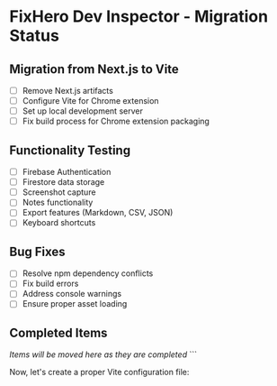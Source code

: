 # FixHero Dev Inspector - Migration Status

## Migration from Next.js to Vite

- [ ] Remove Next.js artifacts
- [ ] Configure Vite for Chrome extension
- [ ] Set up local development server
- [ ] Fix build process for Chrome extension packaging

## Functionality Testing

- [ ] Firebase Authentication
- [ ] Firestore data storage
- [ ] Screenshot capture
- [ ] Notes functionality
- [ ] Export features (Markdown, CSV, JSON)
- [ ] Keyboard shortcuts

## Bug Fixes

- [ ] Resolve npm dependency conflicts
- [ ] Fix build errors
- [ ] Address console warnings
- [ ] Ensure proper asset loading

## Completed Items

*Items will be moved here as they are completed*
\`\`\`

Now, let's create a proper Vite configuration file:
